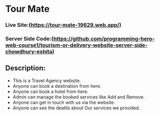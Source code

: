 # Tour Mate

### Live Site:(https://tour-mate-19629.web.app/)
### Server Side Code:(https://github.com/programming-hero-web-course1/tourism-or-delivery-website-server-side-chowdhury-eshita)

## Description:
- This is a Travel Agency website.
- Anyone can book a destination from here.
- Anyone can book a hotel from here.
- Admin can manage the booked services like Add and Remove.
- Anyone can get in touch with us via the website.
- Anyone can see the deatils about Our services we provided.